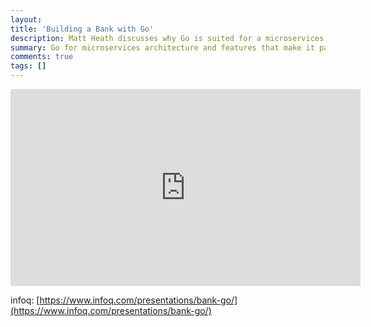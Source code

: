 ```yaml
---
layout:
title: 'Building a Bank with Go'
description: Matt Heath discusses why Go is suited for a microservices architecture, the language features that make it particularly attractive to high volume, low latency, distributed applications, and how easy it is to adopt into existing systems and organisations.
summary: Go for microservices architecture and features that make it particularly attractive to high volume, low latency, distributed applications
comments: true
tags: []
---
```


<iframe width="560" height="315" src="https://www.youtube.com/embed/y2j_TB3NsRc" title="YouTube video player" frameborder="0" allow="accelerometer; autoplay; clipboard-write; encrypted-media; gyroscope; picture-in-picture" allowfullscreen></iframe>

infoq: [https://www.infoq.com/presentations/bank-go/](https://www.infoq.com/presentations/bank-go/)

